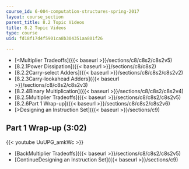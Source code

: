```yaml
---
course_id: 6-004-computation-structures-spring-2017
layout: course_section
parent_title: 8.2 Topic Videos
title: 8.2 Topic Videos
type: course
uid: fd18f17d4f5901ca8b304351aa801f26

---
```


*   [<Multiplier Tradeoffs]({{< baseurl >}}/sections/c8/c8s2/c8s2v5)
*   [8.2.1Power Dissipation]({{< baseurl >}}/sections/c8/c8s2)
*   [8.2.2Carry-select Adders]({{< baseurl >}}/sections/c8/c8s2/c8s2v2)
*   [8.2.3Carry-lookahead Adders]({{< baseurl >}}/sections/c8/c8s2/c8s2v3)
*   [8.2.4Binary Multiplication]({{< baseurl >}}/sections/c8/c8s2/c8s2v4)
*   [8.2.5Multiplier Tradeoffs]({{< baseurl >}}/sections/c8/c8s2/c8s2v5)
*   [8.2.6Part 1 Wrap-up]({{< baseurl >}}/sections/c8/c8s2/c8s2v6)
*   [\>Designing an Instruction Set]({{< baseurl >}}/sections/c9)

Part 1 Wrap-up (3:02)
---------------------

{{< youtube UuUPG_amkWc >}}

*   [BackMultiplier Tradeoffs]({{< baseurl >}}/sections/c8/c8s2/c8s2v5)
*   [ContinueDesigning an Instruction Set]({{< baseurl >}}/sections/c9)